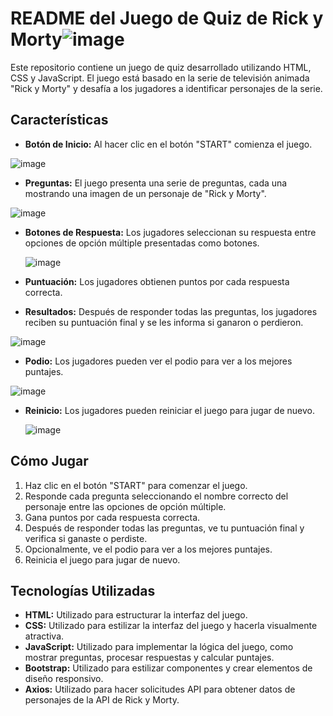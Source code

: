 # README del Juego de Quiz de Rick y Morty![image](https://github.com/Duchicus/Projecto_Quiz_Js/assets/145117344/d18e5c08-7e90-4b77-af3e-efa4c165cc9f)


Este repositorio contiene un juego de quiz desarrollado utilizando HTML, CSS y JavaScript. El juego está basado en la serie de televisión animada "Rick y Morty" y desafía a los jugadores a identificar personajes de la serie.

## Características
- **Botón de Inicio:** Al hacer clic en el botón "START" comienza el juego.

 ![image](https://github.com/Duchicus/Projecto_Quiz_Js/assets/145117344/8f865cf2-eabe-495a-8cf9-c29590d0b21e)

- **Preguntas:** El juego presenta una serie de preguntas, cada una mostrando una imagen de un personaje de "Rick y Morty".

![image](https://github.com/Duchicus/Projecto_Quiz_Js/assets/145117344/61b9f9d5-e303-4ce6-9ffa-5083d748fc8c)

- **Botones de Respuesta:** Los jugadores seleccionan su respuesta entre opciones de opción múltiple presentadas como botones.

  ![image](https://github.com/Duchicus/Projecto_Quiz_Js/assets/145117344/c9517c9a-e4e0-476f-b745-f0d7e3ebb690)

- **Puntuación:** Los jugadores obtienen puntos por cada respuesta correcta.
- **Resultados:** Después de responder todas las preguntas, los jugadores reciben su puntuación final y se les informa si ganaron o perdieron.

![image](https://github.com/Duchicus/Projecto_Quiz_Js/assets/145117344/c5c193c6-0d23-4abc-a301-193ededda20b)

- **Podio:** Los jugadores pueden ver el podio para ver a los mejores puntajes.

![image](https://github.com/Duchicus/Projecto_Quiz_Js/assets/145117344/a41148df-0887-4deb-907b-d6f8ea08d720)
  
- **Reinicio:** Los jugadores pueden reiniciar el juego para jugar de nuevo.

  ![image](https://github.com/Duchicus/Projecto_Quiz_Js/assets/145117344/059dd2a8-a9fe-4c76-86e9-d0bb0257d367)


## Cómo Jugar
1. Haz clic en el botón "START" para comenzar el juego.
2. Responde cada pregunta seleccionando el nombre correcto del personaje entre las opciones de opción múltiple.
3. Gana puntos por cada respuesta correcta.
4. Después de responder todas las preguntas, ve tu puntuación final y verifica si ganaste o perdiste.
5. Opcionalmente, ve el podio para ver a los mejores puntajes.
6. Reinicia el juego para jugar de nuevo.

## Tecnologías Utilizadas
- **HTML:** Utilizado para estructurar la interfaz del juego.
- **CSS:** Utilizado para estilizar la interfaz del juego y hacerla visualmente atractiva.
- **JavaScript:** Utilizado para implementar la lógica del juego, como mostrar preguntas, procesar respuestas y calcular puntajes.
- **Bootstrap:** Utilizado para estilizar componentes y crear elementos de diseño responsivo.
- **Axios:** Utilizado para hacer solicitudes API para obtener datos de personajes de la API de Rick y Morty.
